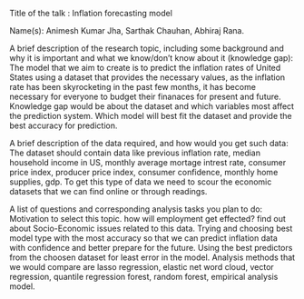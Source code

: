 Title of the talk : Inflation forecasting model 

Name(s): Animesh Kumar Jha, Sarthak Chauhan, Abhiraj Rana.

A brief description of the research topic, including some background and why it is important and what we know/don’t know about it (knowledge gap): The model that we aim to create is to predict the inflation rates of United States using a dataset that provides the necessary values, as the inflation rate has been skyrocketing in the past few months, it has become necessary for everyone to budget their finanaces for present and future. Knowledge gap would be about the dataset and which variables most affect the prediction system. Which model will best fit the dataset and provide the best accuracy for prediction.

A brief description of the data required, and how would you get such data: The dataset should contain data like previous inflation rate, median household income in US, monthly average mortage intrest rate, consumer price index, producer price index, consumer confidence, monthly home supplies, gdp. To get this type of data we need to scour the economic datasets that we can find online or through readings. 

A list of questions and corresponding analysis tasks you plan to do: 
Motivation to select this topic. 
how will employment get effected?
find out about Socio-Economic issues related to this data.
Trying and choosing best model type with the most accuracy so that we can predict inflation data with confidence and better prepare for the future.
Using the best predictors from the choosen dataset for least error in the model.
Analysis methods that we would compare are lasso regression, elastic net word cloud, vector regression, quantile regression forest, random forest, empirical analysis model.
